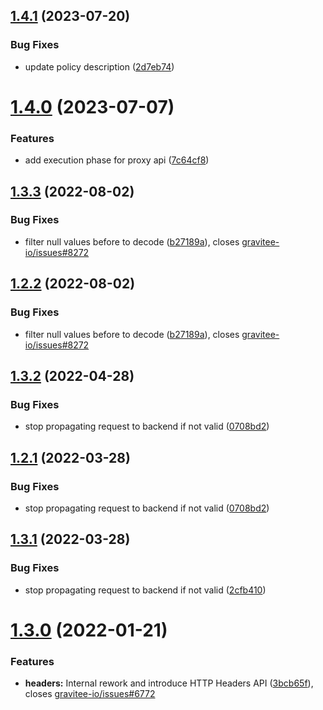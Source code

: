 ## [1.4.1](https://github.com/gravitee-io/gravitee-policy-regex-threat-protection/compare/1.4.0...1.4.1) (2023-07-20)


### Bug Fixes

* update policy description ([2d7eb74](https://github.com/gravitee-io/gravitee-policy-regex-threat-protection/commit/2d7eb749dfcaec303c5e6f7486c3331c8c581daa))

# [1.4.0](https://github.com/gravitee-io/gravitee-policy-regex-threat-protection/compare/1.3.3...1.4.0) (2023-07-07)


### Features

* add execution phase for proxy api ([7c64cf8](https://github.com/gravitee-io/gravitee-policy-regex-threat-protection/commit/7c64cf8e0a8b3a42511c27e295772beffaa9f90d))

## [1.3.3](https://github.com/gravitee-io/gravitee-policy-regex-threat-protection/compare/1.3.2...1.3.3) (2022-08-02)


### Bug Fixes

* filter null values before to decode ([b27189a](https://github.com/gravitee-io/gravitee-policy-regex-threat-protection/commit/b27189a0abf228838c5532f1e5f9c5f4b1082cd9)), closes [gravitee-io/issues#8272](https://github.com/gravitee-io/issues/issues/8272)

## [1.2.2](https://github.com/gravitee-io/gravitee-policy-regex-threat-protection/compare/1.2.1...1.2.2) (2022-08-02)


### Bug Fixes

* filter null values before to decode ([b27189a](https://github.com/gravitee-io/gravitee-policy-regex-threat-protection/commit/b27189a0abf228838c5532f1e5f9c5f4b1082cd9)), closes [gravitee-io/issues#8272](https://github.com/gravitee-io/issues/issues/8272)

## [1.3.2](https://github.com/gravitee-io/gravitee-policy-regex-threat-protection/compare/1.3.1...1.3.2) (2022-04-28)


### Bug Fixes

* stop propagating request to backend if not valid ([0708bd2](https://github.com/gravitee-io/gravitee-policy-regex-threat-protection/commit/0708bd24d26eca7e26a5fabf76931669af31de96))

## [1.2.1](https://github.com/gravitee-io/gravitee-policy-regex-threat-protection/compare/1.2.0...1.2.1) (2022-03-28)


### Bug Fixes

* stop propagating request to backend if not valid ([0708bd2](https://github.com/gravitee-io/gravitee-policy-regex-threat-protection/commit/0708bd24d26eca7e26a5fabf76931669af31de96))


## [1.3.1](https://github.com/gravitee-io/gravitee-policy-regex-threat-protection/compare/1.3.0...1.3.1) (2022-03-28)


### Bug Fixes

* stop propagating request to backend if not valid ([2cfb410](https://github.com/gravitee-io/gravitee-policy-regex-threat-protection/commit/2cfb41020cdc0ef84af0a09ee6a2e03b3f3dd67f))

# [1.3.0](https://github.com/gravitee-io/gravitee-policy-regex-threat-protection/compare/1.2.0...1.3.0) (2022-01-21)


### Features

* **headers:** Internal rework and introduce HTTP Headers API ([3bcb65f](https://github.com/gravitee-io/gravitee-policy-regex-threat-protection/commit/3bcb65faa542ebdff8c6b06e1b912f9e3e383792)), closes [gravitee-io/issues#6772](https://github.com/gravitee-io/issues/issues/6772)

